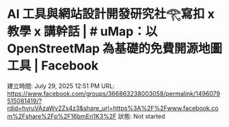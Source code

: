 # AI 工具與網站設計開發研究社𓂀寫扣 x 教學 x 講幹話 | # uMap：以 OpenStreetMap 為基礎的免費開源地圖工具 | Facebook

建立時間: July 29, 2025 12:51 PM
URL: https://www.facebook.com/groups/366863238003058/permalink/1496079515081419/?rdid=hvruVAzaWv2Zs4z3&share_url=https%3A%2F%2Fwww.facebook.com%2Fshare%2Fp%2F16bmEri1K3%2F
狀態: Not started